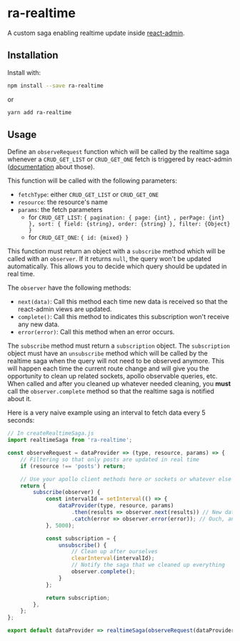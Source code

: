 # ra-realtime

A custom saga enabling realtime update inside [react-admin](https://github.com/marmelab/react-admin/).

## Installation

Install with:

```sh
npm install --save ra-realtime
```

or

```sh
yarn add ra-realtime
```

## Usage

Define an `observeRequest` function which will be called by the realtime saga whenever a `CRUD_GET_LIST` or `CRUD_GET_ONE` fetch
is triggered by react-admin ([documentation](https://marmelab.com/react-admin/DataProviders.html) about those).

This function will be called with the following parameters:

- `fetchType`: either `CRUD_GET_LIST` or `CRUD_GET_ONE`
- `resource`: the resource's name
- `params`: the fetch parameters
  - for `CRUD_GET_LIST`: `{ pagination: { page: {int} , perPage: {int} }, sort: { field: {string}, order: {string} }, filter: {Object} }`
  - for `CRUD_GET_ONE`: `{ id: {mixed} }`

This function must return an object with a `subscribe` method which will be called with an `observer`. If it returns `null`, the query won't be updated automatically. This allows you to decide which query should be updated in real time.

The `observer` have the following methods:

- `next(data)`: Call this method each time new data is received so that the react-admin views are updated.
- `complete()`: Call this method to indicates this subscription won't receive any new data.
- `error(error)`: Call this method when an error occurs.

The `subscribe` method must return a `subscription` object. The `subscription` object must have an `unsubscribe` method which will be called by the realtime saga when the query will not need to be observed anymore. This will happen each time the current route change and will give you the opportunity to clean up related sockets, apollo observable queries, etc. When called and after you cleaned up whatever needed cleaning, you **must** call the `observer.complete` method so that the realtime saga is notified about it.

Here is a very naive example using an interval to fetch data every 5 seconds:

```js
// In createRealtimeSaga.js
import realtimeSaga from 'ra-realtime';

const observeRequest = dataProvider => (type, resource, params) => {
    // Filtering so that only posts are updated in real time
    if (resource !== 'posts') return;

    // Use your apollo client methods here or sockets or whatever else including the following very naive polling mechanism
    return {
        subscribe(observer) {
            const intervalId = setInterval(() => {
                dataProvider(type, resource, params)
                    .then(results => observer.next(results)) // New data received, notify the observer
                    .catch(error => observer.error(error)); // Ouch, an error occured, notify the observer
            }, 5000);

            const subscription = {
                unsubscribe() {
                    // Clean up after ourselves
                    clearInterval(intervalId);
                    // Notify the saga that we cleaned up everything
                    observer.complete();
                }
            };

            return subscription;
        },
    };
};

export default dataProvider => realtimeSaga(observeRequest(dataProvider));
```
